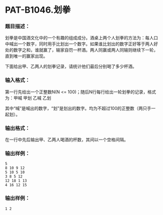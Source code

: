 # PAT-B1046.划拳

### 题目描述：

划拳是中国酒文化中的一个有趣的组成成分。酒桌上两个人划拳的方法为：每人口中喊出一个数字，同时用手比划出一个数字。如果谁比划出的数字正好等于两人好处的数字之和，谁就赢了，输家自罚一杯酒。两人同赢或两人同输则继续下一轮，直到唯一的赢家出现。

下面给出甲、乙两人的划拳记录，请统计他们最后分别喝了多少杯酒。

### 输入格式：

第一行先给出一个正整数N(N <= 100)；随后N行每行给出一轮划拳的记录，格式为：甲喊 甲划 乙喊 乙划

其中“喊”是喊出的数字，“划”是划出的数字。均为不超过100的正整数（两只手一起划）。

### 输出格式：

在一行中先后输出甲、乙两人喝酒的杯数，其间以一个空格间隔。

### 输出样例：

```
5
8 10 9 12
5 10 5 10
3 8 5 12
12 18 1 13
4 16 12 15
```

### 输出样例：

`1 2 `
